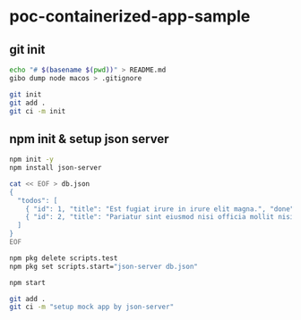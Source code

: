 # poc-containerized-app-sample

## git init

```sh
echo "# $(basename $(pwd))" > README.md
gibo dump node macos > .gitignore

git init
git add .
git ci -m init
```

## npm init & setup json server

```sh
npm init -y
npm install json-server

cat << EOF > db.json
{
  "todos": [
    { "id": 1, "title": "Est fugiat irure in irure elit magna.", "done": true },
    { "id": 2, "title": "Pariatur sint eiusmod nisi officia mollit nisi non.", "done": false }
  ]
}
EOF

npm pkg delete scripts.test
npm pkg set scripts.start="json-server db.json"

npm start

git add .
git ci -m "setup mock app by json-server"
```
